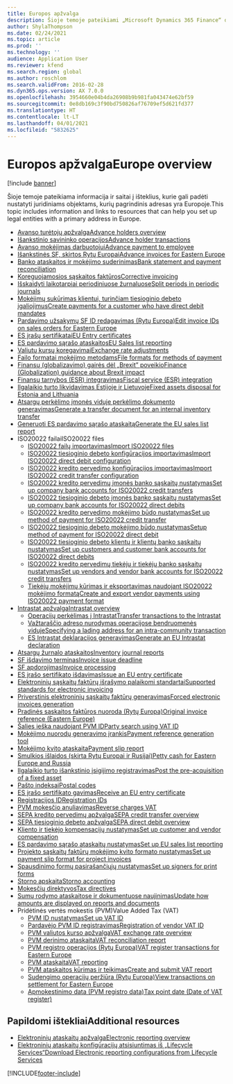 ```yaml
---
title: Europos apžvalga
description: Šioje temoje pateikiami „Microsoft Dynamics 365 Finance“ dokumentų išteklių, skirtų Europai, saitai.
author: ShylaThompson
ms.date: 02/24/2021
ms.topic: article
ms.prod: ''
ms.technology: ''
audience: Application User
ms.reviewer: kfend
ms.search.region: global
ms.author: roschlom
ms.search.validFrom: 2016-02-28
ms.dyn365.ops.version: AX 7.0.0
ms.openlocfilehash: 3954660e04b4da26908b9b981fa043474e62bf59
ms.sourcegitcommit: 0e8db169c3f90bd750826af76709ef5d621fd377
ms.translationtype: HT
ms.contentlocale: lt-LT
ms.lasthandoff: 04/01/2021
ms.locfileid: "5832625"
---
```

# <a name="europe-overview"></a><span data-ttu-id="b0c86-103">Europos apžvalga</span><span class="sxs-lookup"><span data-stu-id="b0c86-103">Europe overview</span></span>

[!include [banner](../includes/banner.md)]

<span data-ttu-id="b0c86-104">Šioje temoje pateikiama informacija ir saitai į išteklius, kurie gali padėti nustatyti juridiniams objektams, kurių pagrindinis adresas yra Europoje.</span><span class="sxs-lookup"><span data-stu-id="b0c86-104">This topic includes information and links to resources that can help you set up legal entities with a primary address in Europe.</span></span> 

- [<span data-ttu-id="b0c86-105">Avanso turėtojų apžvalga</span><span class="sxs-lookup"><span data-stu-id="b0c86-105">Advance holders overview</span></span>](emea-advance-holders.md)
 - [<span data-ttu-id="b0c86-106">Išankstinio savininko operacijos</span><span class="sxs-lookup"><span data-stu-id="b0c86-106">Advance holder transactions</span></span>](emea-advance-holders-transactions.md)
 - [<span data-ttu-id="b0c86-107">Avanso mokėjimas darbuotojui</span><span class="sxs-lookup"><span data-stu-id="b0c86-107">Advance payment to employee</span></span>](tasks/advance-payment-employee.md)
- [<span data-ttu-id="b0c86-108">Išankstinės SF, skirtos Rytų Europai</span><span class="sxs-lookup"><span data-stu-id="b0c86-108">Advance invoices for Eastern Europe</span></span>](emea-advance-invoice.md)
- [<span data-ttu-id="b0c86-109">Banko ataskaitos ir mokėjimo suderinimas</span><span class="sxs-lookup"><span data-stu-id="b0c86-109">Bank statement and payment reconciliation</span></span>](emea-bank-reconciliation.md)
- [<span data-ttu-id="b0c86-110">Koreguojamosios sąskaitos faktūros</span><span class="sxs-lookup"><span data-stu-id="b0c86-110">Corrective invoicing</span></span>](emea-corrective-invoice.md)
- [<span data-ttu-id="b0c86-111">Išskaidyti laikotarpiai periodiniuose žurnaluose</span><span class="sxs-lookup"><span data-stu-id="b0c86-111">Split periods in periodic journals</span></span>](emea-create-post-periodic-journals.md)
- [<span data-ttu-id="b0c86-112">Mokėjimų sukūrimas klientui, turinčiam tiesioginio debeto įgaliojimus</span><span class="sxs-lookup"><span data-stu-id="b0c86-112">Create payments for a customer who have direct debit mandates</span></span>](tasks/create-payments-customers-who-have-direct-debit-mandates.md)
- [<span data-ttu-id="b0c86-113">Pardavimo užsakymų SF ID redagavimas (Rytų Europa)</span><span class="sxs-lookup"><span data-stu-id="b0c86-113">Edit invoice IDs on sales orders for Eastern Europe</span></span>](emea-edit-invoice-id-sales-orders.md)
- [<span data-ttu-id="b0c86-114">ES įrašų sertifikatai</span><span class="sxs-lookup"><span data-stu-id="b0c86-114">EU Entry certificates</span></span>](emea-entry-certificates.md)
- [<span data-ttu-id="b0c86-115">ES pardavimo sąrašo ataskaitos</span><span class="sxs-lookup"><span data-stu-id="b0c86-115">EU Sales list reporting</span></span>](emea-eu-sales-list.md)
- [<span data-ttu-id="b0c86-116">Valiutų kursų koregavimai</span><span class="sxs-lookup"><span data-stu-id="b0c86-116">Exchange rate adjustments</span></span>](emea-exchange-rate-adjustments.md)
- [<span data-ttu-id="b0c86-117">Failo formatai mokėjimo metodams</span><span class="sxs-lookup"><span data-stu-id="b0c86-117">File formats for methods of payment</span></span>](emea-select-file-formats-for-the-method-of-payments.md)
- [<span data-ttu-id="b0c86-118">Finansų (globalizavimo) gairės dėl „Brexit” poveikio</span><span class="sxs-lookup"><span data-stu-id="b0c86-118">Finance (Globalization) guidance about Brexit impact</span></span>](https://businesscenter.mbs.microsoft.com/#contentdetail/GuidanceBrexitImpact)
- [<span data-ttu-id="b0c86-119">Finansų tarnybos (ESR) integravimas</span><span class="sxs-lookup"><span data-stu-id="b0c86-119">Fiscal service (ESR) integration</span></span>](emea-fiscal-service-integration.md)
- [<span data-ttu-id="b0c86-120">Ilgalaikio turto likvidavimas Estijoje ir Lietuvoje</span><span class="sxs-lookup"><span data-stu-id="b0c86-120">Fixed assets disposal for Estonia and Lithuania</span></span>](emea-credit-note-reverse-fixed-asset-sale.md)
- [<span data-ttu-id="b0c86-121">Atsargų perkėlimo įmonės viduje perkėlimo dokumento generavimas</span><span class="sxs-lookup"><span data-stu-id="b0c86-121">Generate a transfer document for an internal inventory transfer</span></span>](tasks/transfer-document-internal-inventory-transfer.md)
- [<span data-ttu-id="b0c86-122">Generuoti ES pardavimo sąrašo ataskaitą</span><span class="sxs-lookup"><span data-stu-id="b0c86-122">Generate the EU sales list report</span></span>](tasks/eur-00011-eu-sales-list-report.md)
- <span data-ttu-id="b0c86-123">ISO20022 failai</span><span class="sxs-lookup"><span data-stu-id="b0c86-123">ISO20022 files</span></span>
  - [<span data-ttu-id="b0c86-124">ISO20022 failų importavimas</span><span class="sxs-lookup"><span data-stu-id="b0c86-124">Import ISO20022 files</span></span>](emea-ISO20022-file-formats.md)
  - [<span data-ttu-id="b0c86-125">ISO20022 tiesioginio debeto konfigūracijos importavimas</span><span class="sxs-lookup"><span data-stu-id="b0c86-125">Import ISO20022 direct debit configuration</span></span>](tasks/import-iso20022-direct-debit-configuration.md)
  - [<span data-ttu-id="b0c86-126">ISO20022 kredito pervedimo konfigūracijos importavimas</span><span class="sxs-lookup"><span data-stu-id="b0c86-126">Import ISO20022 credit transfer configuration</span></span>](tasks/import-iso20022-credit-transfer-configuration.md)
  - [<span data-ttu-id="b0c86-127">ISO20022 kredito pervedimų įmonės banko sąskaitų nustatymas</span><span class="sxs-lookup"><span data-stu-id="b0c86-127">Set up company bank accounts for ISO20022 credit transfers</span></span>](tasks/set-up-company-bank-accounts-iso20022-credit-transfers.md)
  - [<span data-ttu-id="b0c86-128">ISO20022 tiesioginio debeto įmonės banko sąskaitų nustatymas</span><span class="sxs-lookup"><span data-stu-id="b0c86-128">Set up company bank accounts for ISO20022 direct debits</span></span>](tasks/set-up-company-bank-accounts-iso20022-direct-debits.md)
  - [<span data-ttu-id="b0c86-129">ISO20022 kredito pervedimo mokėjimo būdo nustatymas</span><span class="sxs-lookup"><span data-stu-id="b0c86-129">Set up method of payment for ISO20022 credit transfer</span></span>](tasks/set-up-method-payment-iso20022-credit-transfer.md)
  - [<span data-ttu-id="b0c86-130">ISO20022 tiesioginio debeto mokėjimo būdo nustatymas</span><span class="sxs-lookup"><span data-stu-id="b0c86-130">Setup method of payment for ISO20022 direct debit</span></span>](tasks/setup-method-payment-iso20022-direct-debit.md)
  - [<span data-ttu-id="b0c86-131">ISO20022 tiesioginio debeto klientų ir klientų banko sąskaitų nustatymas</span><span class="sxs-lookup"><span data-stu-id="b0c86-131">Set up customers and customer bank accounts for ISO20022 direct debits</span></span>](tasks/set-up-bank-accounts-iso20022-direct-debits.md)
  - [<span data-ttu-id="b0c86-132">ISO20022 kredito pervedimų tiekėjų ir tiekėjų banko sąskaitų nustatymas</span><span class="sxs-lookup"><span data-stu-id="b0c86-132">Set up vendors and vendor bank accounts for ISO20022 credit transfers</span></span>](tasks/set-up-vendor-iso20022-credit-transfers.md)
  - [<span data-ttu-id="b0c86-133">Tiekėjų mokėjimų kūrimas ir eksportavimas naudojant ISO20022 mokėjimo formatą</span><span class="sxs-lookup"><span data-stu-id="b0c86-133">Create and export vendor payments using ISO20022 payment format</span></span>](tasks/create-export-vendor-payments-iso20022-payment-format.md)
- [<span data-ttu-id="b0c86-134">Intrastat apžvalga</span><span class="sxs-lookup"><span data-stu-id="b0c86-134">Intrastat overview</span></span>](emea-intrastat.md)
  - [<span data-ttu-id="b0c86-135">Operacijų perkėlimas į Intrastat</span><span class="sxs-lookup"><span data-stu-id="b0c86-135">Transfer transactions to the Intrastat</span></span>](tasks/transfer-transactions-intrastat.md)
  - [<span data-ttu-id="b0c86-136">Važtaraščio adreso nurodymas operacijose bendruomenės viduje</span><span class="sxs-lookup"><span data-stu-id="b0c86-136">Specifying a lading address for an intra-community transaction</span></span>](tasks/eur-00002-specify-lading-address-intra-community.md)
  - [<span data-ttu-id="b0c86-137">ES Intrastat deklaracijos generavimas</span><span class="sxs-lookup"><span data-stu-id="b0c86-137">Generate an EU Intrastat declaration</span></span>](tasks/eur-00002-eu-intrastat-declaration.md)
- [<span data-ttu-id="b0c86-138">Atsargų žurnalo ataskaitos</span><span class="sxs-lookup"><span data-stu-id="b0c86-138">Inventory journal reports</span></span>](emea-set-up-report-inventory-journal-names.md)
- [<span data-ttu-id="b0c86-139">SF išdavimo terminas</span><span class="sxs-lookup"><span data-stu-id="b0c86-139">Invoice issue deadline</span></span>](emea-invoice-issue-deadline.md)
- [<span data-ttu-id="b0c86-140">SF apdorojimas</span><span class="sxs-lookup"><span data-stu-id="b0c86-140">Invoice processing</span></span>](emea-invoice-processing.md)
- [<span data-ttu-id="b0c86-141">ES įrašo sertifikato išdavimas</span><span class="sxs-lookup"><span data-stu-id="b0c86-141">Issue an EU entry certificate</span></span>](tasks/eur-00012-issue-eu-entry-certificate.md)
- [<span data-ttu-id="b0c86-142">Elektroninių sąskaitų faktūrų išrašymo palaikomi standartai</span><span class="sxs-lookup"><span data-stu-id="b0c86-142">Supported standards for electronic invoicing</span></span>](emea-oioubl-standards-electronic-invoicing.md)
- [<span data-ttu-id="b0c86-143">Priverstinis elektroninių sąskaitų faktūrų generavimas</span><span class="sxs-lookup"><span data-stu-id="b0c86-143">Forced electronic invoices generation</span></span>](emea-eur-forced-einvoices.md)
- [<span data-ttu-id="b0c86-144">Pradinės sąskaitos faktūros nuoroda (Rytų Europa)</span><span class="sxs-lookup"><span data-stu-id="b0c86-144">Original invoice reference (Eastern Europe)</span></span>](tasks/ee-00004-original-invoice-reference.md)
- [<span data-ttu-id="b0c86-145">Šalies ieška naudojant PVM ID</span><span class="sxs-lookup"><span data-stu-id="b0c86-145">Party search using VAT ID</span></span>](tasks/eur-00015-party-search-vat-id.md)
- [<span data-ttu-id="b0c86-146">Mokėjimo nuorodų generavimo įrankis</span><span class="sxs-lookup"><span data-stu-id="b0c86-146">Payment reference generation tool</span></span>](tasks/ee-00015-payment-reference-generation-tool.md)
- [<span data-ttu-id="b0c86-147">Mokėjimo kvito ataskaita</span><span class="sxs-lookup"><span data-stu-id="b0c86-147">Payment slip report</span></span>](emea-eur-payment-slip-report-giro.md)
- [<span data-ttu-id="b0c86-148">Smulkios išlaidos (skirta Rytų Europai ir Rusijai)</span><span class="sxs-lookup"><span data-stu-id="b0c86-148">Petty cash for Eastern Europe and Russia</span></span>](emea-petty-cash.md)
- [<span data-ttu-id="b0c86-149">Ilgalaikio turto išankstinio įsigijimo registravimas</span><span class="sxs-lookup"><span data-stu-id="b0c86-149">Post the pre-acquisition of a fixed asset</span></span>](emea-pre-acquisition-acquisition-fixed-asset.md)
- [<span data-ttu-id="b0c86-150">Pašto indeksai</span><span class="sxs-lookup"><span data-stu-id="b0c86-150">Postal codes</span></span>](emea-import-create-postal-codes-manually.md)
- [<span data-ttu-id="b0c86-151">ES įrašo sertifikato gavimas</span><span class="sxs-lookup"><span data-stu-id="b0c86-151">Receive an EU entry certificate</span></span>](tasks/eur-00012-receive-eu-entry-certificate.md)
- [<span data-ttu-id="b0c86-152">Registracijos ID</span><span class="sxs-lookup"><span data-stu-id="b0c86-152">Registration IDs</span></span>](emea-registration-ids.md)
- [<span data-ttu-id="b0c86-153">PVM mokesčio anuliavimas</span><span class="sxs-lookup"><span data-stu-id="b0c86-153">Reverse charges VAT</span></span>](emea-reverse-charge.md)
- [<span data-ttu-id="b0c86-154">SEPA kredito pervedimų apžvalga</span><span class="sxs-lookup"><span data-stu-id="b0c86-154">SEPA credit transfer overview</span></span>](../accounts-payable/sepa-credit-transfer.md)
- [<span data-ttu-id="b0c86-155">SEPA tiesioginio debeto apžvalga</span><span class="sxs-lookup"><span data-stu-id="b0c86-155">SEPA direct debit overview</span></span>](../accounts-receivable/sepa-direct-debit-overview.md)
- [<span data-ttu-id="b0c86-156">Kliento ir tiekėjo kompensacijų nustatymas</span><span class="sxs-lookup"><span data-stu-id="b0c86-156">Set up customer and vendor compensation</span></span>](emea-compensation-customer-vendor-transactions.md)
- [<span data-ttu-id="b0c86-157">ES pardavimo sąrašo ataskaitų nustatymas</span><span class="sxs-lookup"><span data-stu-id="b0c86-157">Set up EU sales list reporting</span></span>](tasks/eur-00011-eu-sales-list-reporting.md)
- [<span data-ttu-id="b0c86-158">Projekto sąskaitų faktūrų mokėjimo kvito formato nustatymas</span><span class="sxs-lookup"><span data-stu-id="b0c86-158">Set up payment slip format for project invoices</span></span>](tasks/set-up-payment-slip-format-project-invoices.md)
- [<span data-ttu-id="b0c86-159">Spausdinimo formų pasirašančiųjų nustatymas</span><span class="sxs-lookup"><span data-stu-id="b0c86-159">Set up signers for print forms</span></span>](emea-set-up-signers-for-printing-forms.md)
- [<span data-ttu-id="b0c86-160">Storno apskaita</span><span class="sxs-lookup"><span data-stu-id="b0c86-160">Storno accounting</span></span>](emea-storno.md)
- [<span data-ttu-id="b0c86-161">Mokesčių direktyvos</span><span class="sxs-lookup"><span data-stu-id="b0c86-161">Tax directives</span></span>](emea-tax-directives.md)
- [<span data-ttu-id="b0c86-162">Sumų rodymo ataskaitose ir dokumentuose naujinimas</span><span class="sxs-lookup"><span data-stu-id="b0c86-162">Update how amounts are displayed on reports and documents</span></span>](emea-amount-printing-forms.md)
- <span data-ttu-id="b0c86-163">Pridėtinės vertės mokestis (PVM)</span><span class="sxs-lookup"><span data-stu-id="b0c86-163">Value Added Tax (VAT)</span></span>
  - [<span data-ttu-id="b0c86-164">PVM ID nustatymas</span><span class="sxs-lookup"><span data-stu-id="b0c86-164">Set up VAT ID</span></span>](tasks/eur-00015-vat-id.md)
  - [<span data-ttu-id="b0c86-165">Pardavėjo PVM ID registravimas</span><span class="sxs-lookup"><span data-stu-id="b0c86-165">Registration of vendor VAT ID</span></span>](tasks/eur-00015-registration-vendor-vat-id.md)
  - [<span data-ttu-id="b0c86-166">PVM valiutos kurso apžvalga</span><span class="sxs-lookup"><span data-stu-id="b0c86-166">VAT exchange rate overview</span></span>](emea-vat-exchange-rate.md)
  - [<span data-ttu-id="b0c86-167">PVM derinimo ataskaita</span><span class="sxs-lookup"><span data-stu-id="b0c86-167">VAT reconciliation report</span></span>](tasks/eur-00018-vat-reconciliation-report.md)
  - [<span data-ttu-id="b0c86-168">PVM registro operacijos (Rytų Europa)</span><span class="sxs-lookup"><span data-stu-id="b0c86-168">VAT register transactions for Eastern Europe</span></span>](emea-vat-register-transactions.md)
  - [<span data-ttu-id="b0c86-169">PVM ataskaita</span><span class="sxs-lookup"><span data-stu-id="b0c86-169">VAT reporting</span></span>](emea-vat-reporting.md)
  - [<span data-ttu-id="b0c86-170">PVM ataskaitos kūrimas ir teikimas</span><span class="sxs-lookup"><span data-stu-id="b0c86-170">Create and submit VAT report</span></span>](tasks/create-submit-vat-report.md)
  - [<span data-ttu-id="b0c86-171">Sudengimo operacijų peržiūra (Rytų Europa)</span><span class="sxs-lookup"><span data-stu-id="b0c86-171">View transactions on settlement for Eastern Europe</span></span>](emea-transactions-settlement-form.md)
  - [<span data-ttu-id="b0c86-172">Apmokestinimo data (PVM registro data)</span><span class="sxs-lookup"><span data-stu-id="b0c86-172">Tax point date (Date of VAT register)</span></span>](emea-tax-point-date.md)

## <a name="additional-resources"></a><span data-ttu-id="b0c86-173">Papildomi ištekliai</span><span class="sxs-lookup"><span data-stu-id="b0c86-173">Additional resources</span></span>

- [<span data-ttu-id="b0c86-174">Elektroninių ataskaitų apžvalga</span><span class="sxs-lookup"><span data-stu-id="b0c86-174">Electronic reporting overview</span></span>](../../dev-itpro/analytics/general-electronic-reporting.md)
- [<span data-ttu-id="b0c86-175">Elektroninių ataskaitų konfigūracijų atsisiuntimas iš „Lifecycle Services“</span><span class="sxs-lookup"><span data-stu-id="b0c86-175">Download Electronic reporting configurations from Lifecycle Services</span></span>](../../dev-itpro/analytics/download-electronic-reporting-configuration-lcs.md)


[!INCLUDE[footer-include](../../includes/footer-banner.md)]
